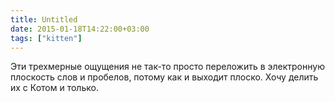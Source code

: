 ```yaml
---
title: Untitled
date: 2015-01-18T14:22:00+03:00
tags: ["kitten"]
---
```


Эти трехмерные ощущения не так-то просто переложить в электронную плоскость слов и пробелов, потому как и выходит плоско. Хочу делить их с Котом и только.
